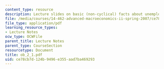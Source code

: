 ```yaml
---
content_type: resource
description: Lecture slides on basic (non-cyclical) facts about unemployment flows.
file: /media/courses/14-462-advanced-macroeconomics-ii-spring-2007/ce78cb7d124b9496e355aad7ba469293_ob_2_1.pdf
file_type: application/pdf
learning_resource_types:
- Lecture Notes
ocw_type: OCWFile
parent_title: Lecture Notes
parent_type: CourseSection
resourcetype: Document
title: ob_2_1.pdf
uid: ce78cb7d-124b-9496-e355-aad7ba469293
---
```

